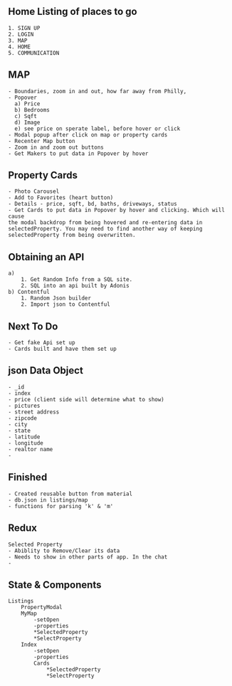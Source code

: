 ## Home Listing of places to go
    1. SIGN UP
    2. LOGIN
    3. MAP
    4. HOME 
    5. COMMUNICATION

## MAP
    - Boundaries, zoom in and out, how far away from Philly,
    - Popover
      a) Price
      b) Bedrooms
      c) Sqft
      d) Image
      e) see price on sperate label, before hover or click
    - Modal popup after click on map or property cards
    - Recenter Map button
    - Zoom in and zoom out buttons
    - Get Makers to put data in Popover by hover

##  Property Cards
    - Photo Carousel
    - Add to Favorites (heart button)
    - Details - price, sqft, bd, baths, driveways, status
    - Get Cards to put data in Popover by hover and clicking. Which will cause
    the modal backdrop from being hovered and re-entering data in selectedProperty. You may need to find another way of keeping
    selectedProperty from being overwritten.
    
## Obtaining an API
    a)
        1. Get Random Info from a SQL site.
        2. SQL into an api built by Adonis
    b) Contentful
        1. Random Json builder
        2. Import json to Contentful
    
## Next To Do
    - Get fake Api set up
    - Cards built and have them set up 



## json Data Object
    - _id
    - index
    - price (client side will determine what to show)
    - pictures
    - street address
    - zipcode
    - city
    - state
    - latitude
    - longitude
    - realtor name
    -  


## Finished 
    - Created reusable button from material
    - db.json in listings/map
    - functions for parsing 'k' & 'm'


## Redux
    Selected Property
    - Abiblity to Remove/Clear its data
    - Needs to show in other parts of app. In the chat
    - 


## State & Components
    Listings
        PropertyModal
        MyMap
            -setOpen
            -properties
            *SelectedProperty
            *SelectProperty
        Index
            -setOpen
            -properties
            Cards
                *SelectedProperty
                *SelectProperty

